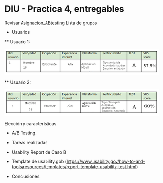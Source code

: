 # DIU - Practica 4, entregables



Revisar [Asignacion_ABtesting](https://github.com/mgea/DIU/blob/master/P4/Asignacion_ABtesting.pdf)
Lista de grupos 

* Usuarios
  
** Usuario 1:

![Tabla_ID1](https://github.com/FranRIvas-UGR/DIU/blob/master/P4/Tabla_ID1.png)

** Usuario 2:

![Tabla_ID2](https://github.com/FranRIvas-UGR/DIU/blob/master/P4/Tabla_ID2.png)

  

Elección y características

* A/B Testing. 


* Tareas realizadas 


* Usability Report de Caso B
* Template de usability.gob (https://www.usability.gov/how-to-and-tools/resources/templates/report-template-usability-test.html) 

* Conclusiones
